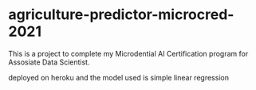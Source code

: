 # agriculture-predictor-microcred-2021
This is a project to complete my Microdential AI Certification program for Assosiate Data Scientist.

deployed on heroku and the model used is simple linear regression
